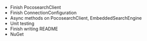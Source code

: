 ﻿- Finish PocosearchClient
- Finish ConnectionConfiguration
- Async methods on PocosearchClient, EmbeddedSearchEngine
- Unit testing
- Finish writing README
- NuGet
